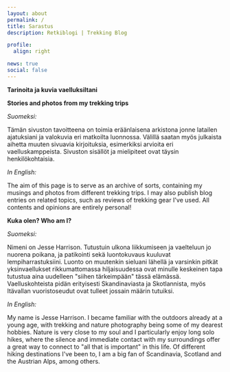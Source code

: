 ```yaml
---
layout: about
permalink: /
title: Sarastus
description: Retkiblogi | Trekking Blog

profile:
  align: right

news: true
social: false
---
```


**Tarinoita ja kuvia vaelluksiltani**

**Stories and photos from my trekking trips**

_Suomeksi:_

Tämän sivuston tavoitteena on toimia eräänlaisena arkistona jonne latailen ajatuksiani ja valokuvia eri matkoilta luonnossa. Välillä saatan myös julkaista aihetta muuten sivuavia kirjoituksia, esimerkiksi arvioita eri vaelluskamppeista. Sivuston sisällöt ja mielipiteet ovat täysin henkilökohtaisia.

_In English:_

The aim of this page is to serve as an archive of sorts, containing my musings and photos from different trekking trips. I may also publish blog entries on related topics, such as reviews of trekking gear I've used. All contents and opinions are entirely personal!

**Kuka olen? Who am I?**

_Suomeksi:_

Nimeni on Jesse Harrison. Tutustuin ulkona liikkumiseen ja vaelteluun jo nuorena poikana, ja patikointi sekä luontokuvaus kuuluvat lempiharrastuksiini. Luonto on muutenkin sieluani lähellä ja varsinkin pitkät yksinvaellukset rikkumattomassa hiljaisuudessa ovat minulle keskeinen tapa tutustua aina uudelleen "siihen tärkeimpään" tässä elämässä. Vaelluskohteista pidän erityisesti Skandinaviasta ja Skotlannista, myös Itävallan vuoristoseudut ovat tulleet jossain määrin tutuiksi.

_In English:_

My name is Jesse Harrison. I became familiar with the outdoors already at a young age, with trekking and nature photography being some of my dearest hobbies. Nature is very close to my soul and I particularly enjoy long solo hikes, where the silence and immediate contact with my surroundings offer a great way to connect to "all that is important" in this life. Of different hiking destinations I've been to, I am a big fan of Scandinavia, Scotland and the Austrian Alps, among others.
